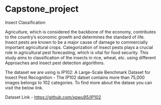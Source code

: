 # Capstone_project

Insect Classification

Agriculture, which is considered the backbone of the economy, contributes to the country’s economic growth and determines the standard of life. Insect pests are known to be a major cause of damage to commercially important agricultural crops. Categorization of insect pests plays a crucial role in agricultural pest forecasting, which is vital for food security. This study aims to classification of the insects in rice, wheat, etc. using different Approaches and insect pest detection algorithms.

The dataset we are using is IP102: A Large-Scale Benchmark Dataset for Insect Pest Recognition - The IP102 datset contains more than 75,000 images belongs to 102 categories. To find more about the datase you can visit the below link. 

Dataset Link - https://github.com/xpwu95/IP102





